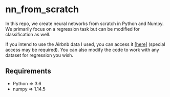 # nn_from_scratch

In this repo, we create neural networks from scratch in Python and Numpy. We primarily focus on a regression task but can be modified for classification as well. 

If you intend to use the Airbnb data I used, you can access it [[here]](https://www.kaggle.com/c/airbnblala1/data) (special access may be required). You can also modify the code to work with any dataset for regression you wish. 


## Requirements
- Python => 3.6
- numpy => 1.14.5
